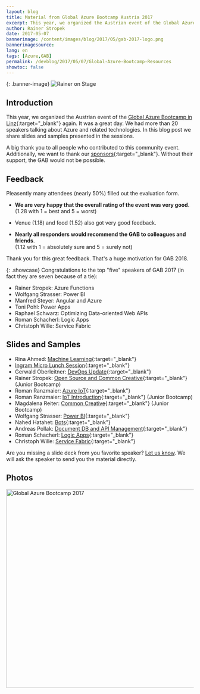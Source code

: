 ```yaml
---
layout: blog
title: Material from Global Azure Bootcamp Austria 2017
excerpt: This year, we organized the Austrian event of the Global Azure Bootcamp in Linz again. It was a great day. We had more than 20 speakers talking about Azure and related technologies. In this blog post we share slides and samples presented in the sessions.
author: Rainer Stropek
date: 2017-05-07
bannerimage: /content/images/blog/2017/05/gab-2017-logo.png
bannerimagesource: 
lang: en
tags: [Azure,GAB]
permalink: /devblog/2017/05/07/Global-Azure-Bootcamp-Resources
showtoc: false
---
```


{: .banner-image}
![Rainer on Stage]({{site.baseurl}}/content/images/blog/2017/05/gab-2017-logo-large.png)

## Introduction

This year, we organized the Austrian event of the [Global Azure Bootcamp in Linz](https://coding-club-linz.github.io/global-azure-bootcamp-2017/){:target="_blank"} again. It was a great day. We had more than 20 speakers talking about Azure and related technologies. In this blog post we share slides and samples presented in the sessions.

A big thank you to all people who contributed to this community event. Additionally, we want to thank our [sponsors](https://coding-club-linz.github.io/global-azure-bootcamp-2017/sponsoren.html){:target="_blank"}. Without their support, the GAB would not be possible.

## Feedback

Pleasently many attendees (nearly 50%) filled out the evaluation form.

* **We are very happy that the overall rating of the event was very good**.<br/>
  (1.28 with 1 = best and 5 = worst)

* Venue (1.18) and food (1.52) also got very good feedback.

* **Nearly all responders would recommend the GAB to colleagues and friends**.<br/>
  (1.12 with 1 = absolutely sure and 5 = surely not)

Thank you for this great feedback. That's a huge motivation for GAB 2018.

{: .showcase}
Congratulations to the top "five" speakers of GAB 2017 (in fact they are seven because of a tie):

* Rainer Stropek: Azure Functions
* Wolfgang Strasser: Power BI
* Manfred Steyer: Angular and Azure
* Toni Pohl: Power Apps
* Raphael Schwarz: Optimizing Data-oriented Web APIs
* Roman Schacherl: Logic Apps
* Christoph Wille: Service Fabric

## Slides and Samples

* Rina Ahmed: [Machine Learning]({{site.baseurl}}/content/gab-2017-downloads/GAB-Ahmed-Machine-Learning.pdf){:target="_blank"}
* [Ingram Micro Lunch Session]({{site.baseurl}}/content/gab-2017-downloads/GAB-Ingram-Micro.pdf){:target="_blank"}
* Gerwald Oberleitner: [DevOps Update]({{site.baseurl}}/content/gab-2017-downloads/GAB-Oberleitner-DevOps.pdf){:target="_blank"}
* Rainer Stropek: [Open Source and Common Creative]({{site.baseurl}}/content/gab-2017-downloads/GAB-Rainer-CommonCreative.xmind){:target="_blank"} (Junior Bootcamp)
* Roman Ranzmaier: [Azure IoT]({{site.baseurl}}/content/gab-2017-downloads/GAB-Ranzmaier-IoT.pptx){:target="_blank"}
* Roman Ranzmaier: [IoT Introduction]({{site.baseurl}}/content/gab-2017-downloads/GAB-Ranzmaier-Junior-IoT.pptx){:target="_blank"} (Junior Bootcamp)
* Magdalena Reiter: [Common Creative]({{site.baseurl}}/content/gab-2017-downloads/GAB-Reiter-CommonCreative.pdf){:target="_blank"} (Junior Bootcamp)
* Wolfgang Strasser: [Power BI]({{site.baseurl}}/content/gab-2017-downloads/GAB-Strasser-Power-BI.pdf){:target="_blank"}
* Nahed Hatahet: [Bots](https://www.sharepoint.at/2017/05/01/vortrag-zum-download-microsoft-teams-um-smarte-bots-erweitern/){:target="_blank"}
* Andreas Pollak: [Document DB and API Management](https://blog.spectologic.com/2017/04/24/global-azure-bootcamp-2017-nachlese/){:target="_blank"}
* Roman Schacherl: [Logic Apps](https://www.softaware.at/lifeaware/2017/04/24/global-azure-bootcamp-linz.html){:target="_blank"}
* Christoph Wille: [Service Fabric](https://github.com/christophwille/demosatconferences/blob/master/gab17servicefabric.md){:target="_blank"}

Are you missing a slide deck from you favorite speaker? [Let us know](mailto:info@coderdojo-linz.org). We will ask the speaker to send you the material directly.

## Photos

<div class="videoWrapper">
  <a data-flickr-embed="true" data-header="true" data-footer="true"  href="https://www.flickr.com/photos/rainerstropek/albums/72157682945630955" title="Global Azure Bootcamp 2017"><img src="https://c1.staticflickr.com/5/4187/34055103632_2d4bf4bd8b_c.jpg" width="800" height="534" alt="Global Azure Bootcamp 2017"></a><script async src="//embedr.flickr.com/assets/client-code.js" charset="utf-8"></script>
</div>